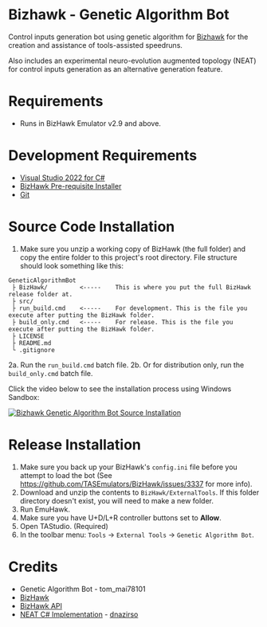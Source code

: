 # Bizhawk - Genetic Algorithm Bot

Control inputs generation bot using genetic algorithm for [Bizhawk](https://github.com/TASEmulators/BizHawk) for the creation and assistance of tools-assisted speedruns.

Also includes an experimental neuro-evolution augmented topology (NEAT) for control inputs generation as an alternative generation feature.

# Requirements

* Runs in BizHawk Emulator v2.9 and above.

# Development Requirements

* [Visual Studio 2022 for C#](https://learn.microsoft.com/en-us/visualstudio/install/install-visual-studio?view=vs-2022)
* [BizHawk Pre-requisite Installer](https://github.com/TASEmulators/BizHawk-Prereqs)
* [Git](https://git-scm.com/downloads)

# Source Code Installation

1. Make sure you unzip a working copy of BizHawk (the full folder) and copy the entire folder to this project's root directory. File structure should look something like this:

```
GeneticAlgorithmBot
 ├ BizHawk/         <-----    This is where you put the full BizHawk release folder at.
 ├ src/
 ├ run_build.cmd    <-----    For development. This is the file you execute after putting the BizHawk folder.
 ├ build_only.cmd   <-----    For release. This is the file you execute after putting the BizHawk folder.
 ├ LICENSE
 ├ README.md
 └ .gitignore
```

2a. Run the `run_build.cmd` batch file.
2b. Or for distribution only, run the `build_only.cmd` batch file.

Click the video below to see the installation process using Windows Sandbox:

[![Bizhawk Genetic Algorithm Bot Source Installation](https://img.youtube.com/vi/YSm8GEpnsLk/hqdefault.jpg)](https://youtu.be/YSm8GEpnsLk)

# Release Installation

1. Make sure you back up your BizHawk's `config.ini` file before you attempt to load the bot (See https://github.com/TASEmulators/BizHawk/issues/3337 for more info).
2. Download and unzip the contents to `BizHawk/ExternalTools`. If this folder directory doesn't exist, you will need to make a new folder.
3. Run EmuHawk.
4. Make sure you have U+D/L+R controller buttons set to **Allow**.
5. Open TAStudio. (Required)
6. In the toolbar menu: `Tools` -> `External Tools` -> `Genetic Algorithm Bot`.

# Credits

* Genetic Algorithm Bot - tom_mai78101
* [BizHawk](https://github.com/TASEmulators/BizHawk)
* [BizHawk API](https://github.com/TASEmulators/BizHawk-ExternalTools/wiki)
* [NEAT C# Implementation](https://github.com/dnazirso/NeatSharp) - [dnazirso](https://github.com/dnazirso)
